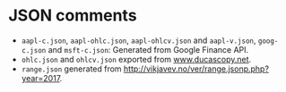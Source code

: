 # JSON comments

 * `aapl-c.json`, `aapl-ohlc.json`, `aapl-ohlcv.json` and `aapl-v.json`,
   `goog-c.json` and `msft-c.json`: Generated from Google Finance API.
 * `ohlc.json` and `ohlcv.json` exported from www.ducascopy.net.
 * `range.json` generated from http://vikjavev.no/ver/range.jsonp.php?year=2017.
